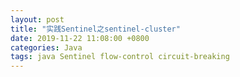 ```yaml
---
layout: post
title: "实践Sentinel之sentinel-cluster"
date: 2019-11-22 11:08:00 +0800
categories: Java
tags: java Sentinel flow-control circuit-breaking
---
```


